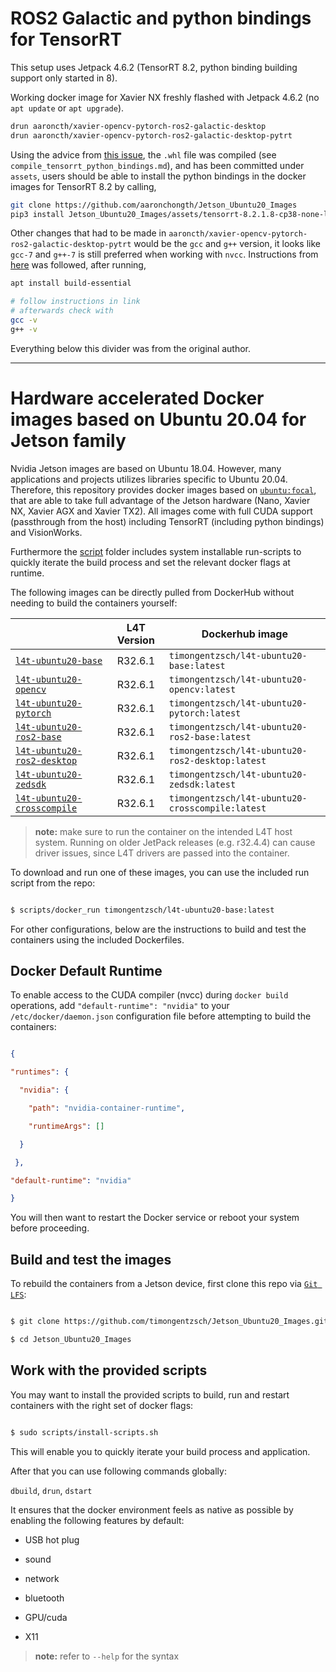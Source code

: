 # ROS2 Galactic and python bindings for TensorRT

This setup uses Jetpack 4.6.2 (TensorRT 8.2, python binding building support only started in 8).

Working docker image for Xavier NX freshly flashed with Jetpack 4.6.2 (no `apt update` or `apt upgrade`).

```bash
drun aaroncth/xavier-opencv-pytorch-ros2-galactic-desktop
drun aaroncth/xavier-opencv-pytorch-ros2-galactic-desktop-pytrt
```

Using the advice from [this issue](https://github.com/timongentzsch/Jetson_Ubuntu20_Images/issues/12), the `.whl` file was compiled (see `compile_tensorrt_python_bindings.md`), and has been committed under `assets`, users should be able to install the python bindings in the docker images for TensorRT 8.2 by calling,

```bash
git clone https://github.com/aaronchongth/Jetson_Ubuntu20_Images
pip3 install Jetson_Ubuntu20_Images/assets/tensorrt-8.2.1.8-cp38-none-linux_aarch64.whl
```

Other changes that had to be made in `aaroncth/xavier-opencv-pytorch-ros2-galactic-desktop-pytrt` would be the `gcc` and `g++` version, it looks like `gcc-7` and `g++-7` is still preferred when working with `nvcc`. Instructions from [here](https://askubuntu.com/questions/26498/how-to-choose-the-default-gcc-and-g-version) was followed, after running,

```bash
apt install build-essential

# follow instructions in link
# afterwards check with
gcc -v
g++ -v
```

Everything below this divider was from the original author.

---

# Hardware accelerated Docker images based on Ubuntu 20.04 for Jetson family

  

Nvidia Jetson images are based on Ubuntu 18.04. However, many applications and projects utilizes libraries specific to Ubuntu 20.04. Therefore, this repository provides docker images based on [`ubuntu:focal`](Dockerfile.ros2), that are able to take full advantage of the Jetson hardware (Nano, Xavier NX, Xavier AGX and Xavier TX2). All images come with full CUDA support (passthrough from the host) including TensorRT (including python bindings) and VisionWorks.

  

Furthermore the [script](scripts) folder includes system installable run-scripts to quickly iterate the build process and set the relevant docker flags at runtime.

  

The following images can be directly pulled from DockerHub without needing to build the containers yourself:

  


|                        | L4T Version | Dockerhub image                                    |
|------------------------|:-----------:|----------------------------------------------------|
| [`l4t-ubuntu20-base`](Dockerfile.base) | R32.6.1 | `timongentzsch/l4t-ubuntu20-base:latest` |
| [`l4t-ubuntu20-opencv`](Dockerfile.opencv) | R32.6.1 | `timongentzsch/l4t-ubuntu20-opencv:latest` |
| [`l4t-ubuntu20-pytorch`](Dockerfile.pytorch) | R32.6.1 | `timongentzsch/l4t-ubuntu20-pytorch:latest` |
| [`l4t-ubuntu20-ros2-base`](Dockerfile.ros2-base) | R32.6.1 | `timongentzsch/l4t-ubuntu20-ros2-base:latest` |
| [`l4t-ubuntu20-ros2-desktop`](Dockerfile.ros2-desktop) | R32.6.1 | `timongentzsch/l4t-ubuntu20-ros2-desktop:latest` |
| [`l4t-ubuntu20-zedsdk`](Dockerfile.zedsdk) | R32.6.1 | `timongentzsch/l4t-ubuntu20-zedsdk:latest` |
| [`l4t-ubuntu20-crosscompile`](Dockerfile.crosscompile) | R32.6.1 | `timongentzsch/l4t-ubuntu20-crosscompile:latest` |

  
>  **note:** make sure to run the container on the intended L4T host system. Running on older JetPack releases (e.g. r32.4.4) can cause driver issues, since L4T drivers are passed into the container.

  

To download and run one of these images, you can use the included run script from the repo:

  

``` bash

$ scripts/docker_run timongentzsch/l4t-ubuntu20-base:latest

```

  

For other configurations, below are the instructions to build and test the containers using the included Dockerfiles.

  

## Docker Default Runtime

  

To enable access to the CUDA compiler (nvcc) during `docker build` operations, add `"default-runtime": "nvidia"` to your `/etc/docker/daemon.json` configuration file before attempting to build the containers:

  

``` json

{

"runtimes": {

  "nvidia": {

    "path": "nvidia-container-runtime",

    "runtimeArgs": []

  }

 },

"default-runtime": "nvidia"

}

```

  

You will then want to restart the Docker service or reboot your system before proceeding.

  

## Build and test the images

  

To rebuild the containers from a Jetson device, first clone this repo via [`Git LFS`](https://git-lfs.github.com/):

  

``` bash

$ git clone https://github.com/timongentzsch/Jetson_Ubuntu20_Images.git

$ cd Jetson_Ubuntu20_Images

```

  

## Work with the provided scripts

  

You may want to install the provided scripts to build, run and restart containers with the right set of docker flags:

  

``` bash

$ sudo scripts/install-scripts.sh

```

  

This will enable you to quickly iterate your build process and application.

  

After that you can use following commands globally:

  

`dbuild`, `drun`, `dstart`

  

It ensures that the docker environment feels as native as possible by enabling the following features by default:

- USB hot plug

- sound

- network

- bluetooth

- GPU/cuda

- X11

  

>  **note:** refer to `--help` for the syntax
